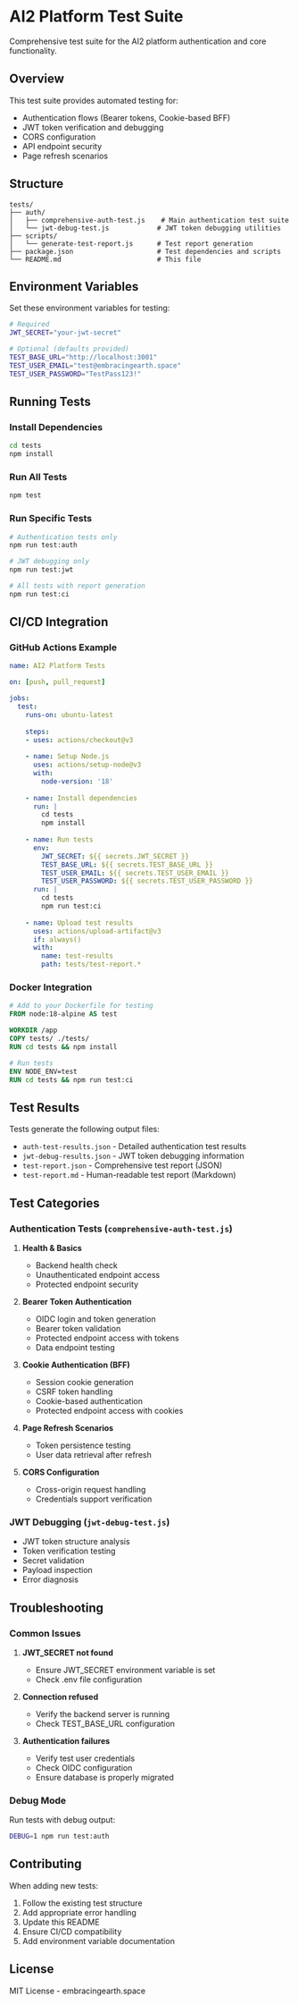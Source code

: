 # AI2 Platform Test Suite

Comprehensive test suite for the AI2 platform authentication and core functionality.

## Overview

This test suite provides automated testing for:
- Authentication flows (Bearer tokens, Cookie-based BFF)
- JWT token verification and debugging
- CORS configuration
- API endpoint security
- Page refresh scenarios

## Structure

```
tests/
├── auth/
│   ├── comprehensive-auth-test.js    # Main authentication test suite
│   └── jwt-debug-test.js            # JWT token debugging utilities
├── scripts/
│   └── generate-test-report.js      # Test report generation
├── package.json                     # Test dependencies and scripts
└── README.md                        # This file
```

## Environment Variables

Set these environment variables for testing:

```bash
# Required
JWT_SECRET="your-jwt-secret"

# Optional (defaults provided)
TEST_BASE_URL="http://localhost:3001"
TEST_USER_EMAIL="test@embracingearth.space"
TEST_USER_PASSWORD="TestPass123!"
```

## Running Tests

### Install Dependencies
```bash
cd tests
npm install
```

### Run All Tests
```bash
npm test
```

### Run Specific Tests
```bash
# Authentication tests only
npm run test:auth

# JWT debugging only
npm run test:jwt

# All tests with report generation
npm run test:ci
```

## CI/CD Integration

### GitHub Actions Example

```yaml
name: AI2 Platform Tests

on: [push, pull_request]

jobs:
  test:
    runs-on: ubuntu-latest
    
    steps:
    - uses: actions/checkout@v3
    
    - name: Setup Node.js
      uses: actions/setup-node@v3
      with:
        node-version: '18'
    
    - name: Install dependencies
      run: |
        cd tests
        npm install
    
    - name: Run tests
      env:
        JWT_SECRET: ${{ secrets.JWT_SECRET }}
        TEST_BASE_URL: ${{ secrets.TEST_BASE_URL }}
        TEST_USER_EMAIL: ${{ secrets.TEST_USER_EMAIL }}
        TEST_USER_PASSWORD: ${{ secrets.TEST_USER_PASSWORD }}
      run: |
        cd tests
        npm run test:ci
    
    - name: Upload test results
      uses: actions/upload-artifact@v3
      if: always()
      with:
        name: test-results
        path: tests/test-report.*
```

### Docker Integration

```dockerfile
# Add to your Dockerfile for testing
FROM node:18-alpine AS test

WORKDIR /app
COPY tests/ ./tests/
RUN cd tests && npm install

# Run tests
ENV NODE_ENV=test
RUN cd tests && npm run test:ci
```

## Test Results

Tests generate the following output files:

- `auth-test-results.json` - Detailed authentication test results
- `jwt-debug-results.json` - JWT token debugging information
- `test-report.json` - Comprehensive test report (JSON)
- `test-report.md` - Human-readable test report (Markdown)

## Test Categories

### Authentication Tests (`comprehensive-auth-test.js`)

1. **Health & Basics**
   - Backend health check
   - Unauthenticated endpoint access
   - Protected endpoint security

2. **Bearer Token Authentication**
   - OIDC login and token generation
   - Bearer token validation
   - Protected endpoint access with tokens
   - Data endpoint testing

3. **Cookie Authentication (BFF)**
   - Session cookie generation
   - CSRF token handling
   - Cookie-based authentication
   - Protected endpoint access with cookies

4. **Page Refresh Scenarios**
   - Token persistence testing
   - User data retrieval after refresh

5. **CORS Configuration**
   - Cross-origin request handling
   - Credentials support verification

### JWT Debugging (`jwt-debug-test.js`)

- JWT token structure analysis
- Token verification testing
- Secret validation
- Payload inspection
- Error diagnosis

## Troubleshooting

### Common Issues

1. **JWT_SECRET not found**
   - Ensure JWT_SECRET environment variable is set
   - Check .env file configuration

2. **Connection refused**
   - Verify the backend server is running
   - Check TEST_BASE_URL configuration

3. **Authentication failures**
   - Verify test user credentials
   - Check OIDC configuration
   - Ensure database is properly migrated

### Debug Mode

Run tests with debug output:

```bash
DEBUG=1 npm run test:auth
```

## Contributing

When adding new tests:

1. Follow the existing test structure
2. Add appropriate error handling
3. Update this README
4. Ensure CI/CD compatibility
5. Add environment variable documentation

## License

MIT License - embracingearth.space
